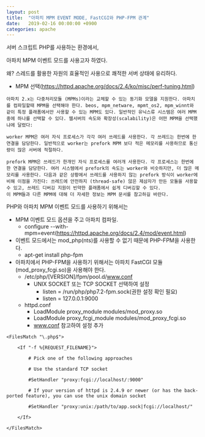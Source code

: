 ```yaml
---
layout: post
title:  "아파치 MPM EVENT MODE, FastCGI와 PHP-FPM 관계"
date:   2019-02-16 00:00:00 +0900
categories: apache
---
```


서버 스크립트 PHP를 사용하는 환경에서,

아파치 MPM 이벤트 모드를 사용고자 하였다. 

왜? 스레드를 활용한 자원의 효율적인 사용으로 쾌적한 서버 상태에 유리하다. 

- MPM 선택(https://httpd.apache.org/docs/2.4/ko/misc/perf-tuning.html)

```
아파치 2.x는 다중처리모듈 (MPMs)이라는 교체할 수 있는 동기화 모델을 지원한다. 아파치를 컴파일할때 MPM을 선택해야 한다. beos, mpm_netware, mpmt_os2, mpm_winnt와 같이 특정 플래폼에서만 사용할 수 있는 MPM도 있다. 일반적인 유닉스류 시스템은 여러 MPM 중에 하나를 선택할 수 있다. 웹서버의 속도와 확장성(scalability)은 어떤 MPM을 선택했냐에 달렸다:

worker MPM은 여러 자식 프로세스가 각각 여러 쓰레드를 사용한다. 각 쓰레드는 한번에 한 연결을 담당한다. 일반적으로 worker는 prefork MPM 보다 적은 메모리를 사용하므로 통신량이 많은 서버에 적절하다.

prefork MPM은 쓰레드가 한개인 자식 프로세스를 여러개 사용한다. 각 프로세스는 한번에 한 연결을 담당한다. 여러 시스템에서 prefork의 속도는 worker와 비슷하지만, 더 많은 메모리를 사용한다. 다음과 같은 상황에서 쓰레드를 사용하지 않는 prefork 방식이 worker에 비해 이점을 가진다: 쓰레드에 안전하지 (thread-safe) 않은 제삼자가 만든 모듈을 사용할 수 있고, 쓰레드 디버깅 지원이 빈약한 플래폼에서 쉽게 디버깅할 수 있다.
이 MPM들과 다른 MPM에 대해 더 자세한 정보는 MPM 문서를 참고하길 바란다.
```

PHP와 아파치 MPM 이벤트 모드를 사용하기 위해서는 
- MPM 이벤트 모드 옵션을 주고 아파치 컴파일.
  - configure --with-mpm=event(https://httpd.apache.org/docs/2.4/mod/event.html)
- 이벤트 모드에서는 mod_php(nts)를 사용할 수 없기 때문에 PHP-FPM을 사용한다.  
  - apt-get install php-fpm
- 아파치에서 PHP-FPM을 사용하기 위해서는 아파치 FastCGI 모듈(mod_proxy_fcgi.so)을 사용해야 한다.
  - /etc/php/[VERSION]/fpm/pool.d/www.conf
    - UNIX SOCKET 또는 TCP SOCKET 선택하여 설정
      - listen = /run/php/php7.2-fpm.sock(권한 설정 확인 필요)       
      - listen = 127.0.0.1:9000
  - httpd.conf
    - LoadModule proxy_module modules/mod_proxy.so
    - LoadModule proxy_fcgi_module modules/mod_proxy_fcgi.so
    - www.conf 참고하여 설정 추가
      
```
<FilesMatch "\.php$">

    <If "-f %{REQUEST_FILENAME}">

        # Pick one of the following approaches

        # Use the standard TCP socket

        #SetHandler "proxy:fcgi://localhost/:9000"

        # If your version of httpd is 2.4.9 or newer (or has the back-ported feature), you can use the unix domain socket

        #SetHandler "proxy:unix:/path/to/app.sock|fcgi://localhost/"

    </If>

</FilesMatch>
```      
